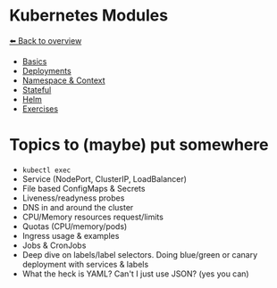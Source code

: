 # Kubernetes Modules
[⬅️ Back to overview](README.md)

* [Basics](kubernetes-basic.md)
* [Deployments](kubernetes-deployment.md)
* [Namespace & Context](kubernetes-namespace-context.md)
* [Stateful](kubernetes-stateful.md)
* [Helm](kubernetes-helm.md)
* [Exercises](kubernetes-exercises.md)

# Topics to (maybe) put somewhere
* `kubectl exec`
* Service (NodePort, ClusterIP, LoadBalancer)
* File based ConfigMaps & Secrets 
* Liveness/readyness probes
* DNS in and around the cluster
* CPU/Memory resources request/limits
* Quotas (CPU/memory/pods)
* Ingress usage & examples
* Jobs & CronJobs
* Deep dive on labels/label selectors. Doing blue/green or canary deployment with services & labels
* What the heck is YAML? Can't I just use JSON? (yes you can)